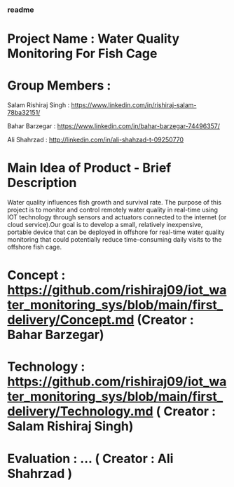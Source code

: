 ### readme ###

# Project Name : Water Quality Monitoring For Fish Cage

# Group Members :

  Salam Rishiraj Singh : https://www.linkedin.com/in/rishiraj-salam-78ba32151/
           
  Bahar Barzegar :  https://www.linkedin.com/in/bahar-barzegar-74496357/
  
  Ali Shahrzad   :  http://linkedin.com/in/ali-shahzad-t-09250770
  

# Main Idea of Product - Brief  Description

Water quality influences fish growth and survival rate. The purpose of this project is to monitor and control remotely water quality in real-time using IOT technology through sensors and actuators connected to the internet (or cloud service).Our goal is to develop a small, relatively inexpensive, portable device that can be deployed in offshore for real-time water quality monitoring that could potentially reduce time-consuming daily visits to the offshore fish cage.


# Concept  : https://github.com/rishiraj09/iot_water_monitoring_sys/blob/main/first_delivery/Concept.md      (Creator : Bahar Barzegar)

# Technology : https://github.com/rishiraj09/iot_water_monitoring_sys/blob/main/first_delivery/Technology.md ( Creator : Salam Rishiraj Singh)

# Evaluation : ...                                                                                           ( Creator : Ali Shahrzad )

